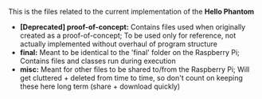 This is the files related to the current implementation of the <b>Hello Phantom</b>
<ul>
  <li><b>[Deprecated] proof-of-concept:</b> Contains files used when originally created as a proof-of-concept; To be used only for reference, not actually implemented without overhaul of program structure</li>
  <li><b>final:</b> Meant to be identical to the 'final' folder on the Raspberry Pi; Contains files and classes run during execution</li>
  <li><b>misc:</b> Meant for other files to be shared to/from the Raspberry Pi; Will get cluttered + deleted from time to time, so don't count on keeping these here long term (share + download quickly)</li>
</ul>
